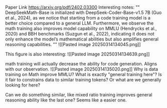 
Paper Link https://arxiv.org/pdf/2402.03300 
Interesting notes:
""
DeepSeekMath-Base is initialized with DeepSeek-Coder-Base-v1.5 7B (Guo et al., 2024), as we notice that starting from a code training model is a better choice compared to a general LLM. Furthermore, we observe the math training also improves model capability on MMLU (Hendrycks et al., 2020) and BBH benchmarks (Suzgun et al., 2022), indicating it does not only enhance the model’s mathematical abilities but also amplifies general reasoning capabilities.
""
![[Pasted image 20250314134045.png]]

This figure is also interesting:
![[Pasted image 20250314134639.png]]

math training will actually decrease the ability for code generation. Aligns with our observation. 
![[Pasted image 20250314135020.png]]
Why is data training on Math improve MMLU? What is exactly "general training here"? Is it fair to constrains data to similar training tokens? Or what are we generally looking for here?


Can we do something similar, like mixed ratio training improves general reasoning ability like the last one? Seems like a easier one.
